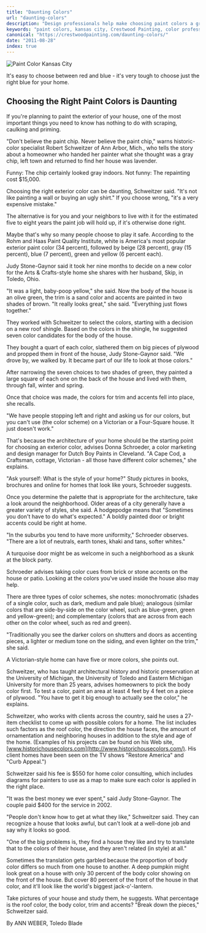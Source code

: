 ```yaml
---
title: "Daunting Colors"
url: "daunting-colors"
description: "Design professionals help make choosing paint colors a great experience. Either in-person or virtual, a free design consultation makes house colors easy."
keywords: "paint colors, kansas city, Crestwood Painting, color professional"
canonical: "https://crestwoodpainting.com/daunting-colors/"
date: "2011-08-28"
index: true
---
```


![Paint Color Kansas City](/images/other/color-chip-wall.jpg)

It's easy to choose between red and blue - it's very tough to choose just the right blue for your home.

## Choosing the Right Paint Colors is Daunting

If you're planning to paint the exterior of your house, one of the most important things you need to know has nothing to do with scraping, caulking and priming.

"Don't believe the paint chip. Never believe the paint chip," warns historic-color specialist Robert Schweitzer of Ann Arbor, Mich., who tells the story about a homeowner who handed her painter what she thought was a gray chip, left town and returned to find her house was lavender.

Funny: The chip certainly looked gray indoors.
Not funny: The repainting cost $15,000.

Choosing the right exterior color can be daunting, Schweitzer said. "It's not like painting a wall or buying an ugly shirt." If you choose wrong, "it's a very expensive mistake."

The alternative is for you and your neighbors to live with it for the estimated five to eight years the paint job will hold up, if it's otherwise done right.

Maybe that's why so many people choose to play it safe. According to the Rohm and Haas Paint Quality Institute, white is America's most popular exterior paint color (34 percent), followed by beige (28 percent), gray (15 percent), blue (7 percent), green and yellow (6 percent each).

Judy Stone-Gaynor said it took her nine months to decide on a new color for the Arts & Crafts-style home she shares with her husband, Skip, in Toledo, Ohio.

"It was a light, baby-poop yellow," she said. Now the body of the house is an olive green, the trim is a sand color and accents are painted in two shades of brown. "It really looks great," she said. "Everything just flows together."

They worked with Schweitzer to select the colors, starting with a decision on a new roof shingle. Based on the colors in the shingle, he suggested seven color candidates for the body of the house.

They bought a quart of each color, slathered them on big pieces of plywood and propped them in front of the house, Judy Stone-Gaynor said. "We drove by, we walked by. It became part of our life to look at those colors."

After narrowing the seven choices to two shades of green, they painted a large square of each one on the back of the house and lived with them, through fall, winter and spring.

Once that choice was made, the colors for trim and accents fell into place, she recalls.

"We have people stopping left and right and asking us for our colors, but you can't use (the color scheme) on a Victorian or a Four-Square house. It just doesn't work."

That's because the architecture of your home should be the starting point for choosing an exterior color, advises Donna Schroeder, a color marketing and design manager for Dutch Boy Paints in Cleveland. "A Cape Cod, a Craftsman, cottage, Victorian - all those have different color schemes," she explains.

"Ask yourself: What is the style of your home?" Study pictures in books, brochures and online for homes that look like yours, Schroeder suggests.

Once you determine the palette that is appropriate for the architecture, take a look around the neighborhood. Older areas of a city generally have a greater variety of styles, she said. A hodgepodge means that "Sometimes you don't have to do what's expected." A boldly painted door or bright accents could be right at home.

"In the suburbs you tend to have more uniformity," Schroeder observes. "There are a lot of neutrals, earth tones, khaki and tans, softer whites."

A turquoise door might be as welcome in such a neighborhood as a skunk at the block party.

Schroeder advises taking color cues from brick or stone accents on the house or patio. Looking at the colors you've used inside the house also may help.

There are three types of color schemes, she notes: monochromatic (shades of a single color, such as dark, medium and pale blue); analogous (similar colors that are side-by-side on the color wheel, such as blue-green, green and yellow-green); and complementary (colors that are across from each other on the color wheel, such as red and green).

"Traditionally you see the darker colors on shutters and doors as accenting pieces, a lighter or medium tone on the siding, and even lighter on the trim," she said.

A Victorian-style home can have five or more colors, she points out.

Schweitzer, who has taught architectural history and historic preservation at the University of Michigan, the University of Toledo and Eastern Michigan University for more than 25 years, advises homeowners to pick the body color first. To test a color, paint an area at least 4 feet by 4 feet on a piece of plywood. "You have to get it big enough to actually see the color," he explains.

Schweitzer, who works with clients across the country, said he uses a 27-item checklist to come up with possible colors for a home. The list includes such factors as the roof color, the direction the house faces, the amount of ornamentation and neighboring houses in addition to the style and age of the home. (Examples of his projects can be found on his Web site, [www.historichousecolors.com](http://www.historichousecolors.com/). His client homes have been seen on the TV shows "Restore America" and "Curb Appeal.")

Schweitzer said his fee is $550 for home color consulting, which includes diagrams for painters to use as a map to make sure each color is applied in the right place.

"It was the best money we ever spent," said Judy Stone-Gaynor. The couple paid $400 for the service in 2002.

"People don't know how to get at what they like," Schweitzer said. They can recognize a house that looks awful, but can't look at a well-done job and say why it looks so good.

"One of the big problems is, they find a house they like and try to translate that to the colors of their house, and they aren't related (in style) at all."

Sometimes the translation gets garbled because the proportion of body color differs so much from one house to another. A deep pumpkin might look great on a house with only 30 percent of the body color showing on the front of the house. But cover 80 percent of the front of the house in that color, and it'll look like the world's biggest jack-o'-lantern.

Take pictures of your house and study them, he suggests. What percentage is the roof color, the body color, trim and accents? "Break down the pieces," Schweitzer said.

By ANN WEBER, Toledo Blade
